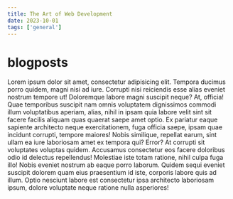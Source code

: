 ```yaml
---
title: The Art of Web Development
date: 2023-10-01
tags: ['general']
---
```


# blogposts

Lorem ipsum dolor sit amet, consectetur adipisicing elit. Tempora ducimus porro quidem, magni nisi
ad iure. Corrupti nisi reiciendis esse alias eveniet nostrum tempore ut! Doloremque labore magni
suscipit neque? At, officia! Quae temporibus suscipit nam omnis voluptatem dignissimos commodi illum
voluptatibus aperiam, alias, nihil in ipsam quia labore velit sint sit facere facilis aliquam quas
quaerat saepe amet optio. Ex pariatur eaque sapiente architecto neque exercitationem, fuga officia
saepe, ipsam quae incidunt corrupti, tempore maiores! Nobis similique, repellat earum, sint ullam ea
iure laboriosam amet ex tempora qui? Error? At corrupti sit voluptates voluptas quidem. Accusamus
consectetur eos facere doloribus odio id delectus repellendus! Molestiae iste totam ratione, nihil
culpa fuga illo! Nobis eveniet nostrum ab eaque porro laborum. Quidem sequi eveniet suscipit dolorem
quam eius praesentium id iste, corporis labore quis ad illum. Optio nesciunt labore est consectetur
ipsa architecto laboriosam ipsum, dolore voluptate neque ratione nulla asperiores!
